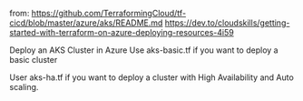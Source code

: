 from: https://github.com/TerraformingCloud/tf-cicd/blob/master/azure/aks/README.md
https://dev.to/cloudskills/getting-started-with-terraform-on-azure-deploying-resources-4i59

Deploy an AKS Cluster in Azure
Use aks-basic.tf if you want to deploy a basic cluster

User aks-ha.tf if you want to deploy a cluster with High Availability and Auto scaling.